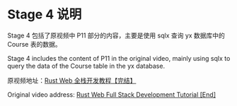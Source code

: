 # Stage 4 说明

Stage 4 包括了原视频中 P11 部分的内容，主要是使用 sqlx 查询 yx 数据库中的 Course 表的数据。

Stage 4 includes the content of P11 in the original video, mainly using sqlx to query the data of the Course table in the yx database.

原视频地址：[Rust Web 全栈开发教程【完结】](https://www.bilibili.com/video/BV1RP4y1G7KF/)

Original video address: [Rust Web Full Stack Development Tutorial [End]](https://www.bilibili.com/video/BV1RP4y1G7KF/)

